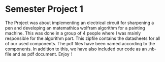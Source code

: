 # Semester Project 1
The Project was about implementing an electrical circuit for sharpening a pen and developing an matemathica wolfram algorithm for a painting machine. 
This was done in a group of 4 people where I was mainly responsible for the algorithm part.
This zipfile contains the datasheets for all of our used components. The pdf files have been named according to the components.
In addition to this, we have also included our code as an .nb-file and as pdf document.
Enjoy !
